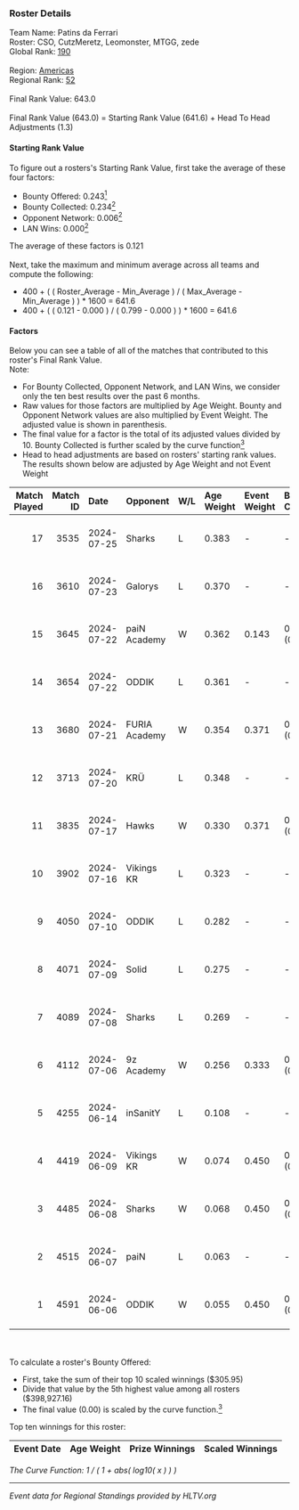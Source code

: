 ### Roster Details<br />
Team Name: Patins da Ferrari<br />
Roster: CSO, CutzMeretz, Leomonster, MTGG, zede<br />
Global Rank: [190](../../standings_global_2024_11_25.md)<br />
<br />
Region: [Americas]( ../../standings_americas_2024_11_25.md)<br />
Regional Rank: [52]( ../../standings_americas_2024_11_25.md)<br />
<br />
Final Rank Value:  643.0<br />
<br />
Final Rank Value (643.0) = Starting Rank Value (641.6) + Head To Head Adjustments (1.3)<br />

#### Starting Rank Value<br />
To figure out a rosters's Starting Rank Value, first take the average of these four factors:<br />
- Bounty Offered: 0.243[<sup>1</sup>](#table2)
- Bounty Collected: 0.234[<sup>2</sup>](#table1)
- Opponent Network: 0.006[<sup>2</sup>](#table1)
- LAN Wins: 0.000[<sup>2</sup>](#table1)

The average of these factors is 0.121<br />
<br />
Next, take the maximum and minimum average across all teams and compute the following:<br />
- 400 + ( ( Roster_Average - Min_Average ) / ( Max_Average - Min_Average ) ) * 1600 = 641.6
- 400 + ( ( 0.121 - 0.000 ) / ( 0.799 - 0.000 ) ) * 1600 = 641.6


#### Factors<br />
Below you can see a table of all of the matches that contributed to this roster's Final Rank Value.<br />
Note:<br />

- For Bounty Collected, Opponent Network, and LAN Wins, we consider only the ten best results over the past 6 months.
- Raw values for those factors are multiplied by Age Weight. Bounty and Opponent Network values are also multiplied by Event Weight. The adjusted value is shown in parenthesis.
- The final value for a factor is the total of its adjusted values divided by 10. Bounty Collected is further scaled by the curve function[<sup>3</sup>](#curveFunction)
- Head to head adjustments are based on rosters' starting rank values. The results shown below are adjusted by Age Weight and not Event Weight
<span id="table1"></span><br />


| Match Played | Match ID | Date       | Opponent      | W/L | Age Weight | Event Weight | Bounty Collected | Opponent Network | LAN Wins  | H2H Adj. | Roster                                  |
| -: | -: | :- | :- | :- | :- | :- | :- | :- | :- | -: | :- |
|           17 |     3535 | 2024-07-25 | Sharks        | L   | 0.383      | -            | -                | -                | -         |    -1.15 | CSO, CutzMeretz, Leomonster, MTGG, zede |
|           16 |     3610 | 2024-07-23 | Galorys       | L   | 0.370      | -            | -                | -                | -         |    -4.34 | CSO, CutzMeretz, Leomonster, MTGG, zede |
|           15 |     3645 | 2024-07-22 | paiN Academy  | W   | 0.362      | 0.143        | 0.000 (0.000)    | 0.109 (0.006)    | 0 (0.000) |     2.31 | CSO, CutzMeretz, Leomonster, MTGG, zede |
|           14 |     3654 | 2024-07-22 | ODDIK         | L   | 0.361      | -            | -                | -                | -         |    -1.10 | CSO, CutzMeretz, Leomonster, MTGG, zede |
|           13 |     3680 | 2024-07-21 | FURIA Academy | W   | 0.354      | 0.371        | 0.000 (0.000)    | 0.022 (0.003)    | 0 (0.000) |     3.40 | CSO, CutzMeretz, Leomonster, MTGG, zede |
|           12 |     3713 | 2024-07-20 | KRÜ           | L   | 0.348      | -            | -                | -                | -         |    -2.79 | CSO, CutzMeretz, Leomonster, MTGG, zede |
|           11 |     3835 | 2024-07-17 | Hawks         | W   | 0.330      | 0.371        | 0.003 (0.000)    | 0.018 (0.002)    | 0 (0.000) |     5.51 | CSO, CutzMeretz, Leomonster, MTGG, zede |
|           10 |     3902 | 2024-07-16 | Vikings KR    | L   | 0.323      | -            | -                | -                | -         |    -3.86 | CSO, CutzMeretz, Leomonster, MTGG, zede |
|            9 |     4050 | 2024-07-10 | ODDIK         | L   | 0.282      | -            | -                | -                | -         |    -0.93 | bsd, CSO, CutzMeretz, Leomonster, zede  |
|            8 |     4071 | 2024-07-09 | Solid         | L   | 0.275      | -            | -                | -                | -         |    -1.67 | bsd, CSO, CutzMeretz, Leomonster, zede  |
|            7 |     4089 | 2024-07-08 | Sharks        | L   | 0.269      | -            | -                | -                | -         |    -0.75 | bsd, CSO, CutzMeretz, Leomonster, zede  |
|            6 |     4112 | 2024-07-06 | 9z Academy    | W   | 0.256      | 0.333        | 0.000 (0.000)    | 0.126 (0.011)    | 0 (0.000) |     2.63 | bsd, CSO, CutzMeretz, Leomonster, zede  |
|            5 |     4255 | 2024-06-14 | inSanitY      | L   | 0.108      | -            | -                | -                | -         |    -0.85 | CutzMeretz, desh, Leomonster, roz, zede |
|            4 |     4419 | 2024-06-09 | Vikings KR    | W   | 0.074      | 0.450        | 0.013 (0.000)    | 0.336 (0.011)    | 0 (0.000) |     1.43 | CutzMeretz, desh, Leomonster, roz, zede |
|            3 |     4485 | 2024-06-08 | Sharks        | W   | 0.068      | 0.450        | 0.069 (0.002)    | 0.454 (0.014)    | 0 (0.000) |     1.96 | CutzMeretz, desh, Leomonster, roz, zede |
|            2 |     4515 | 2024-06-07 | paiN          | L   | 0.063      | -            | -                | -                | -         |    -0.01 | CutzMeretz, desh, Leomonster, roz, zede |
|            1 |     4591 | 2024-06-06 | ODDIK         | W   | 0.055      | 0.450        | 0.097 (0.002)    | 0.500 (0.012)    | 0 (0.000) |     1.55 | CutzMeretz, desh, Leomonster, roz, zede |

<br />
<span id="table2"></span><br />
To calculate a roster's Bounty Offered:<br />

- First, take the sum of their top 10 scaled winnings ($305.95)
- Divide that value by the 5th highest value among all rosters ($398,927.16)
- The final value (0.00) is scaled by the curve function.[<sup>3</sup>](#curveFunction)

Top ten winnings for this roster:<br />

| Event Date | Age Weight | Prize Winnings | Scaled Winnings |
| :- | -: | :- | :- |


<span id="curveFunction"></span>_The Curve Function: 1 / ( 1 + abs( log10( x ) ) )_<br />

---
_Event data for Regional Standings provided by HLTV.org_<br />
